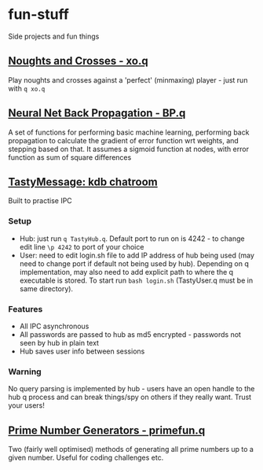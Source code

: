 # fun-stuff

Side projects and fun things

## [Noughts and Crosses - xo.q](xo.q)

Play noughts and crosses against a 'perfect' (minmaxing) player - just run with `q xo.q`

## [Neural Net Back Propagation - BP.q](BP.q)

A set of functions for performing basic machine learning, performing back propagation to calculate the gradient of error function wrt weights, and stepping based on that. It assumes a sigmoid function at nodes, with error function as sum of square differences

## [TastyMessage: kdb chatroom](TastyMessage)

Built to practise IPC

### Setup

- Hub: just run `q TastyHub.q`. Default port to run on is 4242 - to change edit line `\p 4242` to port of your choice
- User: need to edit login.sh file to add IP address of hub being used (may need to change port if default not being used by hub). Depending on q implementation, may also need to add explicit path to where the q executable is stored. To start run `bash login.sh` (TastyUser.q must be in same directory).

### Features

- All IPC asynchronous
- All passwords are passed to hub as md5 encrypted - passwords not seen by hub in plain text
- Hub saves user info between sessions

### Warning

No query parsing is implemented by hub - users have an open handle to the hub q process and can break things/spy on others if they really want. Trust your users!

## [Prime Number Generators - primefun.q](primefun.q)

Two (fairly well optimised) methods of generating all prime numbers up to a given number. Useful for coding challenges etc. 
